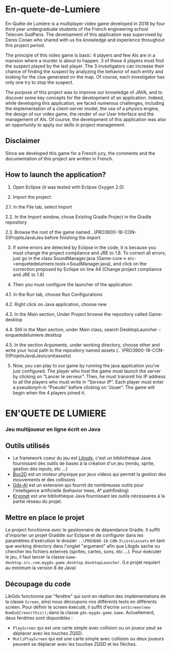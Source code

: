 # En-quete-de-Lumiere
En-Quête de Lumière is a multiplayer video game developed in 2018 by four third year undergraduate students of the French engineering
school Telecom SudParis. The development of this application was supervised by Denis Conan who shared with us his knowledge and experience
throughout this project period.


The principle of this video game is basic: 4 players and few AIs are in a mansion where a murder is about to happen. 3 of these 4 players
must find the suspect played by the last player. The 3 investigators can increase their chance of finding the suspect by analyzing the
behavior of each entity and looking for the clue generated on the map. Of course, each investigator has only one try to stop the suspect.


The purpose of this project was to improve our knowledge of JAVA, and to discover some key concepts for the development of an application.
Indeed, while developing this application, we faced numerous challenges, including the implementation of a client-server model, the use of
a physics engine, the design of our video game, the render of our User Interface and the management of AIs. Of course, the development of
this application was also an opportunity to apply our skills in project management.

## Disclaimer
Since we developed this game for a French jury, the comments and the documentation of this project are written in French.


## How to launch the application?



1.	Open Eclipse (it was tested with Eclipse Oxygen 2.0)


2.	Import the project:

  2.1.	In the File tab, select Import

  2.2.	In the Import window, chose Existing Gradle Project in the Gradle repository

  2.3.	Browse the root of the game named ..\PRO3600-18-CON-5\ProjetsJava\Jeu before finishing the import

3.	If some errors are detected by Eclipse in the code, it is because you must change the project compliance and JRE to 1.8. To correct all errors, just go in the class SoundManager.java (Game-core-> src->enquetedelumiere.tools->SoudManager.java), and click on the correction proposed by Eclispe on line 44 (Change project compliance and JRE to 1.8)

4.	Then you must configure the launcher of the application:

  4.1.	In the Run tab, choose Run Configurations

  4.2.	Right click on Java application, choose new

  4.3.	In the Main section, Under Project browse the repository called Game-desktop

  4.4.	Still in the Main section, under Main class, 
search DesktopLauncher – enquetedelumiere.desktop

  4.5.	In the section Arguments, under working directory, choose other and write your local path to the repository named assets
(.. \PRO3600-18-CON-5\ProjetsJava\Jeu\core\assets)


5.	Now, you can play to our game by running the java application you’ve just configured. The player who host the game must launch the server by clicking on “Lancer le serveur”. Then, he must transmit his IP address to all the players who must write in “Serveur IP”. Each player must enter a pseudonym in “Pseudo” before clicking on “Jouer”. The game will begin when the 4 players joined it.



# EN'QUETE DE LUMIERE
### Jeu multijoueur en ligne écrit en Java

## Outils utilisés
* Le framework coeur du jeu est [Libgdx](https://libgdx.badlogicgames.com/), c'est un bibliothèque Java
fournissant des outils de bases à la création d'un jeu (rendu, sprite, gestion des inputs, etc ...)
* [Box2D](http://box2d.org/) est un moteur physique pur jeux videos qui permet la gestion des mouvements et des collisions
* [Gdx-AI](https://github.com/libgdx/gdx-ai/wiki) est un extension qui fournit de nombreuses outils pour l'intelligence artificielle (behavior trees, A* pathfinding)
* [Kryonet](https://github.com/EsotericSoftware/kryonet) est une bibliothèque Java fournissant les outils nécessaires à la partie réseau du projet.

## Mettre en place le projet
Le project fonctionne avec le gestionnaire de dépendance Gradle. Il suffit d'importer un projet Graddle sur Eclipse et de
configurer dans les paramètres d'exécution le dossier `..\PRO3600-18-CON-5\core\assets` en tant que working directory dans l'onglet "argument" afin que Libgdx sache ou chercher les fichiers externes (sprites, cartes, sons, etc ...).
Pour éxécuter le jeu, il faut lancer la classe `Game-desktop.src.com.mygdx.game.desktop.DesktopLauncher`.
(Le projet requiert au minimum la version 8 de Java)

## Découpage du code
LibGdx fonctionne par "fenêtre" qui sont en réaltion des implémentations de la classe `Screen`, ainsi nous découpons nos
différents tests en différents screen. Pour définir le screen éxécuté, il suffit d'ecrire `setScreen(new NomDuSCreen(this));`dans la classe `gdx.mygdx.game.Game`.
Actuellement, deux fenêtres sont disponibles :
* `PlayScreen` qui est une carte simple avec collision ou un joueur peut se déplacer avec les touches ZQSD.
* `MutliPlayScreen` qui est une carte simple avec collision ou deux joueurs peuvent se déplacer avec les touches ZQSD et les flèches.
